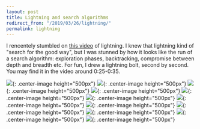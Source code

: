 ```yaml
---
layout: post
title: Lightning and search algorithms
redirect_from: "/2019/03/26/lightning/"
permalink: lightning
---
```


I rencentely stumbled on [this video](https://www.youtube.com/watch?v=nBYZpsbu9ds)
of lightning. I knew that lightning kind of "search for the good way", but 
I was stunned by how it looks like the run of a search algorithm: exploration 
phases, backtracking, compromise between depth and breadth etc.
For fun, I drew a lightning bolt, second by second. You may find it in the 
video around 0:25-0:35.

![](assets/eclair-1a.png){: .center-image height="500px"}
![](assets/eclair-1b.png){: .center-image height="500px"}
![](assets/eclair-2a.png){: .center-image height="500px"}
![](assets/eclair-2b.png){: .center-image height="500px"}
![](assets/eclair-3a.png){: .center-image height="500px"}
![](assets/eclair-3b.png){: .center-image height="500px"}
![](assets/eclair-4a.png){: .center-image height="500px"}
![](assets/eclair-4b.png){: .center-image height="500px"}
![](assets/eclair-5a.png){: .center-image height="500px"}
![](assets/eclair-5b.png){: .center-image height="500px"}
![](assets/eclair-6a.png){: .center-image height="500px"}
![](assets/eclair-6b.png){: .center-image height="500px"}



